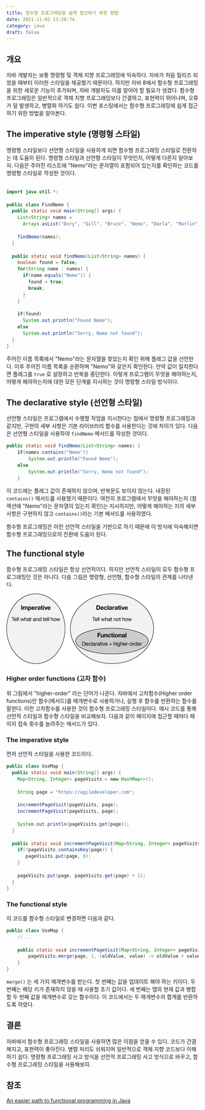 ```yaml
---
title: 함수형 프로그래밍을 쉽게 접근하기 위한 방법
date: 2021-11-02 13:28:74
category: java
draft: false
---
```


## 개요

자바 개발자는 보통 명령형 및 객체 지향 프로그래밍에 익숙하다. 자바가 처음 릴리즈 되었을 때부터 이러한 스타일을 제공했기 때문이다. 하지만 자바 8에서 함수형 프로그래밍을 위한 새로운 기능이 추가되며, 자바 개발자도 이를 알아야 할 필요가 생겼다. 함수형 프로그래밍은 일반적으로 객체 지향 프로그래밍보다 간결하고, 표현력이 뛰어나며, 오류가 덜 발생하고, 병렬화 하기도 쉽다. 이번 포스팅에서는 함수형 프로그래밍에 쉽게 접근하기 위한 방법을 알아본다.

## The imperative style (명령형 스타일)

명령형 스타일보다 선언형 스타일을 사용하게 되면 함수형 프로그래밍 스타일로 전환하는 데 도움이 된다. 명령형 스타일과 선언형 스타일이 무엇인지, 어떻게 다른지 알아보자. 다음은 주어진 리스트에 "Nemo"라는 문자열이 포함되어 있는지를 확인하는 코드를 명령형 스타일로 작성한 것이다.

```java

import java.util.*;

public class FindNemo {
  public static void main(String[] args) {
    List<String> names = 
      Arrays.asList("Dory", "Gill", "Bruce", "Nemo", "Darla", "Marlin", "Jacques");

    findNemo(names);
  }                 
  
  public static void findNemo(List<String> names) {
    boolean found = false;
    for(String name : names) {
      if(name.equals("Nemo")) {
        found = true;
        break;
      }
    }
    
    if(found)
      System.out.println("Found Nemo");
    else
      System.out.println("Sorry, Nemo not found");
  }
}
```

주어진 이름 목록에서 "Nemo"라는 문자열을 찾았는지 확인 위해 플래그 값을 선언한다. 이후 주어진 이름 목록을 순환하며 "Nemo"와 같은지 확인한다. 만약 값이 일치한다면 플래그를 `true` 로 설정하고 반복을 중단한다. 이렇게 프로그램이 무엇을 해야하는지, 어떻게 해야하는지에 대한 모든 단계를 지시하는 것이 명령형 스타일 방식이다.

## The declarative style (선언형 스타일)

선언형 스타일은 프로그램에서 수행할 작업을 지시한다는 점에서 명령형 프로그래밍과 같지만, 구현의 세부 사항은 기본 라이브러리 함수를 사용한다는 것에 차이가 있다. 다음은 선언형 스타일을 사용하여 `findNemo` 메서드를 작성한 것이다.

```java
public static void findNemo(List<String> names) {
    if(names.contains("Nemo"))
        System.out.println("Found Nemo");
    else
        System.out.println("Sorry, Nemo not found");
    }
```

이 코드에는 플래그 값이 존재하지 않으며, 반복문도 보이지 않는다. 내장된 `contains()` 메서드를 사용했기 때문이다. 여전히 프로그램에서 무엇을 해야하는지 (컬렉션에 "Nemo"라는 문자열이 있는지 확인)는 지시하지만, 어떻게 해야하는 지의 세부 사항은 구현하지 않고 `contains()`라는 기본 메서드를 사용하였다.

함수형 프로그래밍은 이런 선언적 스타일을 기반으로 하기 때문에 이 방식에 익숙해지면 함수형 프로그래밍으로의 전환에 도움이 된다.

## The functional style

함수형 프로그래밍 스타일은 항상 선언적이다. 하지만 선언적 스타일이 모두 함수형 프로그래밍인 것은 아니다. 다음 그림은 명령형, 선언형, 함수형 스타일의 관계를 나타낸다. 

![A logic diagram showing how the imperative, declarative, and functional programming styles differ and overlap.](images/programming-style-relationship.png)

### Higher order functions (고차 함수)

위 그림에서 "higher-order" 라는 단어가 나온다. 자바에서 고차함수(Higher order functions)란 함수(메서드)를 매개변수로 사용하거나, 실행 후 함수를 반환하는 함수를 말한다. 이런 고차함수를 사용한 것이 함수형 프로그래밍 스타일이다. 예시 코드를 통해 선언적 스타일과 함수형 스타일을 비교해보자. 다음과 같이 페이지에 접근할 때마다 페이지 접속 횟수를 늘려주는 메서드가 있다.

### The imperative style

먼저 선언적 스타일을 사용한 코드이다.

```java
public class UseMap {
  public static void main(String[] args) {
    Map<String, Integer> pageVisits = new HashMap<>();            
    
    String page = "https://agiledeveloper.com";
    
    incrementPageVisit(pageVisits, page);
    incrementPageVisit(pageVisits, page);
    
    System.out.println(pageVisits.get(page));
  }
  
  public static void incrementPageVisit(Map<String, Integer> pageVisits, String page) {
    if(!pageVisits.containsKey(page)) {
       pageVisits.put(page, 0);
    }
    
    pageVisits.put(page, pageVisits.get(page) + 1);
  }
}
```

### The functional style

이 코드를 함수형 스타일로 변경하면 다음과 같다.

```java
public class UseMap {
    // ...
    
    public static void incrementPageVisit(Map<String, Integer> pageVisits, String page) {
        pageVisits.merge(page, 1, (oldValue, value) -> oldValue + value);
    }
}
```

`merge()` 는 세 가지 매개변수를 받는다. 첫 번째는 값을 업데이트 해야 하는 키이다. 두 번째는 해당 키가 존재하지 않을 때 사용할 초기 값이다. 세 번째는 맵의 현재 값과 병합할 두 번째 값을 매개변수로 갖는 함수이다. 이 코드에서는 두 매개변수의 합계를 반환하도록 하였다.

## 결론

자바에서 함수형 프로그래밍 스타일을 사용하면 많은 이점을 얻을 수 있다. 코드가 간결해지고, 표현력이 좋아진다. 병렬 처리도 쉬워지며 일반적으로 객체 지향 코드보다 이해하기 쉽다. 명령형 프로그래밍 사고 방식을 선언적 프로그래밍 사고 방식으로 바꾸고, 함수형 프로그래밍 스타일을 사용해보자.

## 참조

[An easier path to functional programming in Java](https://developer.ibm.com/articles/j-java8idioms1/)
